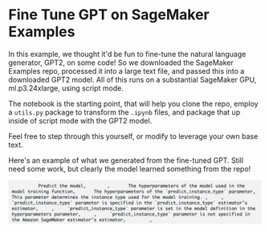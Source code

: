 # Fine Tune GPT on SageMaker Examples
In this example, we thought it'd be fun to fine-tune the natural language generator, GPT2, on some code! So we downloaded the SageMaker Examples repo, processed it into a large text file, and passed this into a downloaded GPT2 model. All of this runs on a substantial SageMaker GPU, ml.p3.24xlarge, using script mode.

The notebook is the starting point, that will help you clone the repo, employ a `utils.py` package to transform the `.ipynb` files, and package that up inside of script mode with the GPT2 model. 

Feel free to step through this yourself, or modify to leverage your own base text. 

Here's an example of what we generated from the fine-tuned GPT. Still need some work, but clearly the model learned something from the repo! 

![](images/example_output.png)
